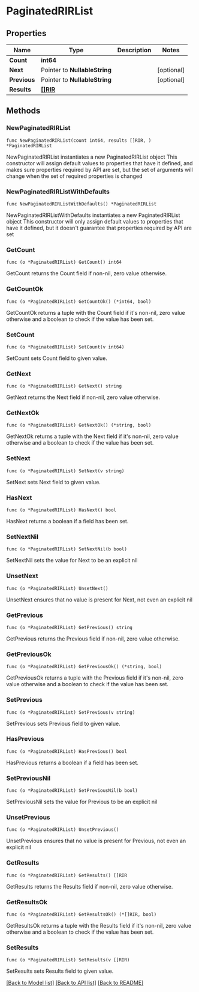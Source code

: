 # PaginatedRIRList

## Properties

Name | Type | Description | Notes
------------ | ------------- | ------------- | -------------
**Count** | **int64** |  | 
**Next** | Pointer to **NullableString** |  | [optional] 
**Previous** | Pointer to **NullableString** |  | [optional] 
**Results** | [**[]RIR**](RIR.md) |  | 

## Methods

### NewPaginatedRIRList

`func NewPaginatedRIRList(count int64, results []RIR, ) *PaginatedRIRList`

NewPaginatedRIRList instantiates a new PaginatedRIRList object
This constructor will assign default values to properties that have it defined,
and makes sure properties required by API are set, but the set of arguments
will change when the set of required properties is changed

### NewPaginatedRIRListWithDefaults

`func NewPaginatedRIRListWithDefaults() *PaginatedRIRList`

NewPaginatedRIRListWithDefaults instantiates a new PaginatedRIRList object
This constructor will only assign default values to properties that have it defined,
but it doesn't guarantee that properties required by API are set

### GetCount

`func (o *PaginatedRIRList) GetCount() int64`

GetCount returns the Count field if non-nil, zero value otherwise.

### GetCountOk

`func (o *PaginatedRIRList) GetCountOk() (*int64, bool)`

GetCountOk returns a tuple with the Count field if it's non-nil, zero value otherwise
and a boolean to check if the value has been set.

### SetCount

`func (o *PaginatedRIRList) SetCount(v int64)`

SetCount sets Count field to given value.


### GetNext

`func (o *PaginatedRIRList) GetNext() string`

GetNext returns the Next field if non-nil, zero value otherwise.

### GetNextOk

`func (o *PaginatedRIRList) GetNextOk() (*string, bool)`

GetNextOk returns a tuple with the Next field if it's non-nil, zero value otherwise
and a boolean to check if the value has been set.

### SetNext

`func (o *PaginatedRIRList) SetNext(v string)`

SetNext sets Next field to given value.

### HasNext

`func (o *PaginatedRIRList) HasNext() bool`

HasNext returns a boolean if a field has been set.

### SetNextNil

`func (o *PaginatedRIRList) SetNextNil(b bool)`

 SetNextNil sets the value for Next to be an explicit nil

### UnsetNext
`func (o *PaginatedRIRList) UnsetNext()`

UnsetNext ensures that no value is present for Next, not even an explicit nil
### GetPrevious

`func (o *PaginatedRIRList) GetPrevious() string`

GetPrevious returns the Previous field if non-nil, zero value otherwise.

### GetPreviousOk

`func (o *PaginatedRIRList) GetPreviousOk() (*string, bool)`

GetPreviousOk returns a tuple with the Previous field if it's non-nil, zero value otherwise
and a boolean to check if the value has been set.

### SetPrevious

`func (o *PaginatedRIRList) SetPrevious(v string)`

SetPrevious sets Previous field to given value.

### HasPrevious

`func (o *PaginatedRIRList) HasPrevious() bool`

HasPrevious returns a boolean if a field has been set.

### SetPreviousNil

`func (o *PaginatedRIRList) SetPreviousNil(b bool)`

 SetPreviousNil sets the value for Previous to be an explicit nil

### UnsetPrevious
`func (o *PaginatedRIRList) UnsetPrevious()`

UnsetPrevious ensures that no value is present for Previous, not even an explicit nil
### GetResults

`func (o *PaginatedRIRList) GetResults() []RIR`

GetResults returns the Results field if non-nil, zero value otherwise.

### GetResultsOk

`func (o *PaginatedRIRList) GetResultsOk() (*[]RIR, bool)`

GetResultsOk returns a tuple with the Results field if it's non-nil, zero value otherwise
and a boolean to check if the value has been set.

### SetResults

`func (o *PaginatedRIRList) SetResults(v []RIR)`

SetResults sets Results field to given value.



[[Back to Model list]](../README.md#documentation-for-models) [[Back to API list]](../README.md#documentation-for-api-endpoints) [[Back to README]](../README.md)


